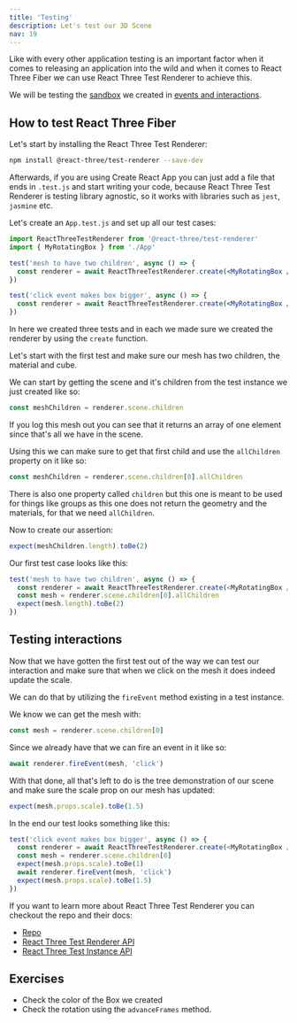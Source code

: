 ```yaml
---
title: 'Testing'
description: Let's test our 3D Scene
nav: 19
---
```


Like with every other application testing is an important factor when it comes to releasing an application into the wild and when it comes to React Three Fiber we can use React Three Test Renderer to achieve this.

We will be testing the [sandbox](https://codesandbox.io/s/98ppy) we created in [events and interactions](events-and-interaction).

## How to test React Three Fiber

Let's start by installing the React Three Test Renderer:

```bash
npm install @react-three/test-renderer --save-dev
```

Afterwards, if you are using Create React App you can just add a file that ends in `.test.js` and start writing your code, because React Three Test Renderer is testing library agnostic, so it works with libraries such as `jest`, `jasmine` etc.

Let's create an `App.test.js` and set up all our test cases:

```jsx
import ReactThreeTestRenderer from '@react-three/test-renderer'
import { MyRotatingBox } from './App'

test('mesh to have two children', async () => {
  const renderer = await ReactThreeTestRenderer.create(<MyRotatingBox />)
})

test('click event makes box bigger', async () => {
  const renderer = await ReactThreeTestRenderer.create(<MyRotatingBox />)
})
```

In here we created three tests and in each we made sure we created the renderer by using the `create` function.

Let's start with the first test and make sure our mesh has two children, the material and cube.

We can start by getting the scene and it's children from the test instance we just created like so:

```js
const meshChildren = renderer.scene.children
```

If you log this mesh out you can see that it returns an array of one element since that's all we have in the scene.

Using this we can make sure to get that first child and use the `allChildren` property on it like so:

```js
const meshChildren = renderer.scene.children[0].allChildren
```

There is also one property called `children` but this one is meant to be used for things like groups as this one does not return the geometry and the materials, for that we need `allChildren`.

Now to create our assertion:

```js
expect(meshChildren.length).toBe(2)
```

Our first test case looks like this:

```js
test('mesh to have two children', async () => {
  const renderer = await ReactThreeTestRenderer.create(<MyRotatingBox />)
  const mesh = renderer.scene.children[0].allChildren
  expect(mesh.length).toBe(2)
})
```

## Testing interactions

Now that we have gotten the first test out of the way we can test our interaction and make sure that when we click on the mesh it does indeed update the scale.

We can do that by utilizing the `fireEvent` method existing in a test instance.

We know we can get the mesh with:

```js
const mesh = renderer.scene.children[0]
```

Since we already have that we can fire an event in it like so:

```js
await renderer.fireEvent(mesh, 'click')
```

With that done, all that's left to do is the tree demonstration of our scene and make sure the scale prop on our mesh has updated:

```js
expect(mesh.props.scale).toBe(1.5)
```

In the end our test looks something like this:

```js
test('click event makes box bigger', async () => {
  const renderer = await ReactThreeTestRenderer.create(<MyRotatingBox />)
  const mesh = renderer.scene.children[0]
  expect(mesh.props.scale).toBe(1)
  await renderer.fireEvent(mesh, 'click')
  expect(mesh.props.scale).toBe(1.5)
})
```

If you want to learn more about React Three Test Renderer you can checkout the repo and their docs:

- [Repo](https://github.com/pmndrs/react-three-fiber/blob/master/packages/test-renderer)
- [React Three Test Renderer API](https://github.com/pmndrs/react-three-fiber/blob/master/packages/test-renderer/markdown/rttr.md#create)
- [React Three Test Instance API](https://github.com/pmndrs/react-three-fiber/blob/master/packages/test-renderer/markdown/rttr-instance.md)

## Exercises

- Check the color of the Box we created
- Check the rotation using the `advanceFrames` method.

<Codesandbox id="hqut4" tests />